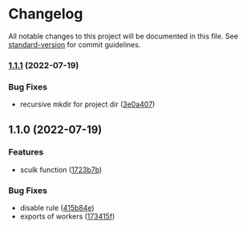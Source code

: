 # Changelog

All notable changes to this project will be documented in this file. See [standard-version](https://github.com/conventional-changelog/standard-version) for commit guidelines.

### [1.1.1](https://github.com/lordsequoia/sculk-js/compare/v1.1.0...v1.1.1) (2022-07-19)


### Bug Fixes

* recursive mkdir for project dir ([3e0a407](https://github.com/lordsequoia/sculk-js/commit/3e0a407aff92702c44c5279a7fd9fcb0a780404c))

## 1.1.0 (2022-07-19)


### Features

* sculk function ([1723b7b](https://github.com/lordsequoia/sculk-js/commit/1723b7ba10f5b8e9a3c86e08f95e2a3f02caf2b4))


### Bug Fixes

* disable rule ([415b84e](https://github.com/lordsequoia/sculk-js/commit/415b84e286ad01897c0846f5156b85f09a4b6867))
* exports of workers ([173415f](https://github.com/lordsequoia/sculk-js/commit/173415ff935ba2402a79848d4400b059c258749b))
